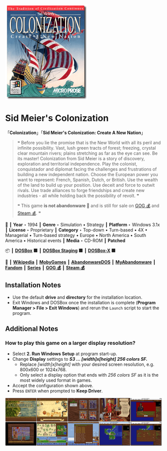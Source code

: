 ![](Thumbnail.png "application-thumbnail")

# Sid Meier's Colonization

「**Colonization**」「**Sid Meier's Colonization: Create A New Nation**」

> ❝ Before you lie the promise that is the New World with all its peril and infinite possibility. Vast, lush green tracts of forest; freezing, crystal clear mountain rivers; plains stretching as far as the eye can see. Be its master! Colonization from Sid Meier is a story of discovery, exploration and territorial independence. Play the colonist, conquistador and diplomat facing the challenges and frustrations of building a new independent nation. Choose the European power you want to represent: French, Spanish, Dutch, or British. Use the wealth of the land to build up your position. Use deceit and force to outwit rivals. Use trade alliances to forge friendships and create new industries - all while holding back the possibility of revolt. ❞
>
> ❝ This game **is not abandonware 🚫** and is still for sale on [GOG 💰](https://gog.com/en/game/sid_meiers_colonization) and [Steam 💰](https://store.steampowered.com/app/327400/Sid_Meiers_Colonization_Classic/). ❞
>

📌 ┃ **Year** ‣ 1994 ┃ **Genre** ‣ Simulation • Strategy ┃ **Platform** ‣ Windows 3.1x ┃ **License** ‣ Proprietary ┃ **Category** ‣ Top-down • Turn-based • 4X • Managerial • Turn-based strategy • Europe • North America • South America • Historical events ┃ **Media** ‣ CD-ROM ┃ **Patched** 

📦 ┃ **[DOSBox](https://www.dosbox.com/) 🟩** ┃ **[DOSBox Staging](https://dosbox-staging.github.io/) 🟩** ┃ **[DOSBox-X](https://dosbox-x.com/) 🟩** 

📎 ┃ **[Wikipedia](https://en.wikipedia.org/wiki/Sid_Meier%27s_Colonization)** ┃ **[MobyGames](https://www.mobygames.com/game/366/sid-meiers-colonization/)** ┃ **[AbandonwareDOS](https://www.abandonwaredos.com/abandonware-game.php?abandonware=Colonization&gid=1244)** ┃ **[MyAbandonware](https://www.myabandonware.com/game/sid-meier-s-colonization-28t)** ┃ **[Fandom](https://civilization.fandom.com/wiki/Sid_Meier%27s_Colonization)** ┃ **[Series](https://en.wikipedia.org/wiki/Civilization_(series))** ┃ **[GOG 💰](https://gog.com/en/game/sid_meiers_colonization)** ┃ **[Steam 💰](https://store.steampowered.com/app/327400/Sid_Meiers_Colonization_Classic/)** 

## Installation Notes
- Use the default **drive** and **directory** for the installation location.
- Exit Windows and DOSBox once the installation is complete (**Program Manager > File > Exit Windows**) and rerun the `Launch` script to start the program.

## Additional Notes
### How to play this game on a larger display resolution?
- Select **2. Run Windows Setup** at program start-up.
- Change **Display** settings to _**S3 ... [width]x[height] 256 colors SF.**_
  - Replace *[width]x[height]* with your desired screen resolution, e.g. 800x600 or 1024x768.
  - Only select a display option that ends with *256 colors SF* as it is the most widely used format in games.
- Accept the configuration shown above.
- Press `ENTER` when prompted to **Keep Driver**.

![](Montage.png "Sid Meier's Colonization")

